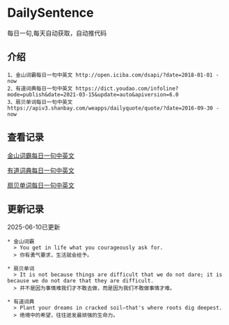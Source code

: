 # DailySentence

每日一句,每天自动获取，自动推代码

## 介绍

```
1、金山词霸每日一句中英文 http://open.iciba.com/dsapi/?date=2018-01-01 - now
2、有道词典每日一句中英文 https://dict.youdao.com/infoline?mode=publish&date=2021-03-15&update=auto&apiversion=6.0
3、扇贝单词每日一句中英文 https://apiv3.shanbay.com/weapps/dailyquote/quote/?date=2016-09-30 - now
```

## 查看记录

[金山词霸每日一句中英文](./data/iciba/)

[有道词典每日一句中英文](./data/youdao/)

[扇贝单词每日一句中英文](./data/shanbay/)

## 更新记录
2025-06-10已更新 
```
* 金山词霸
  > You get in life what you courageously ask for.
  > 你有勇气要求，生活就会给予。

* 扇贝单词
  > It is not because things are difficult that we do not dare; it is because we do not dare that they are difficult.
  > 并不是因为事情难我们才不敢去做，而是因为我们不敢做事情才难。

* 有道词典
  > Plant your dreams in cracked soil—that's where roots dig deepest.
  > 绝境中的希望，往往迸发最顽强的生命力。

```
